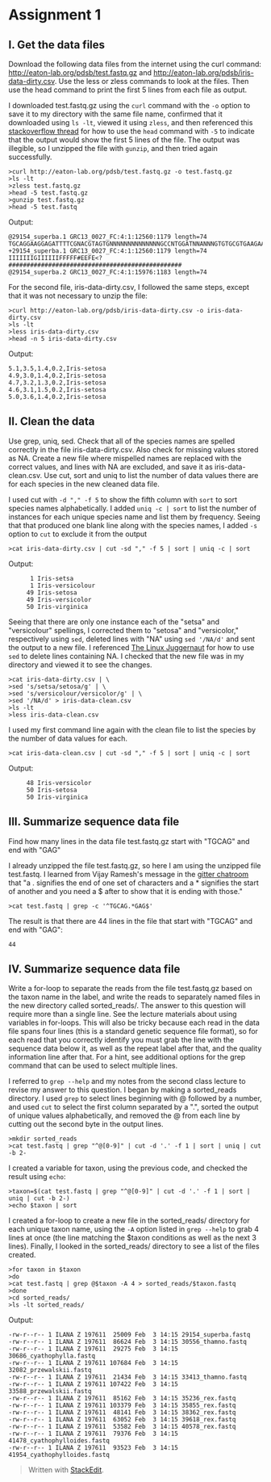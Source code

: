 # Assignment 1

## I. Get the data files
Download the following data files from the internet using the curl command: http://eaton-lab.org/pdsb/test.fastq.gz and http://eaton-lab.org/pdsb/iris-data-dirty.csv. Use the less or zless commands to look at the files. Then use the head command to print the first 5 lines from each file as output.

I downloaded test.fastq.gz using the `curl` command with the `-o` option to save it to my directory with the same file name,  confirmed that it downloaded using `ls -lt`, viewed it using `zless`, and then referenced this [stackoverflow thread](https://stackoverflow.com/questions/15747912/how-do-i-use-head-and-tail-to-print-specific-lines-of-a-file) for how to use the `head` command with `-5` to indicate that the output would show the first 5 lines of the file. The output was illegible, so I unzipped the file with `gunzip`, and then tried again successfully.
```
>curl http://eaton-lab.org/pdsb/test.fastq.gz -o test.fastq.gz
>ls -lt
>zless test.fastq.gz
>head -5 test.fastq.gz
>gunzip test.fastq.gz
>head -5 test.fastq
```
Output:
```
@29154_superba.1 GRC13_0027_FC:4:1:12560:1179 length=74
TGCAGGAAGGAGATTTTCGNACGTAGTGNNNNNNNNNNNNNNGCCNTGGATNNANNNGTGTGCGTGAAGAANAN
+29154_superba.1 GRC13_0027_FC:4:1:12560:1179 length=74
IIIIIIIGIIIIIIFFFFF#EEFE<?################################################
@29154_superba.2 GRC13_0027_FC:4:1:15976:1183 length=74

```

For the second file, iris-data-dirty.csv, I followed the same steps, except that it was not necessary to unzip the file:
```
>curl http://eaton-lab.org/pdsb/iris-data-dirty.csv -o iris-data-dirty.csv
>ls -lt
>less iris-data-dirty.csv
>head -n 5 iris-data-dirty.csv
```
Output:
```
5.1,3.5,1.4,0.2,Iris-setosa
4.9,3.0,1.4,0.2,Iris-setosa
4.7,3.2,1.3,0.2,Iris-setosa
4.6,3.1,1.5,0.2,Iris-setosa
5.0,3.6,1.4,0.2,Iris-setosa
```

## II. Clean the data
Use grep, uniq, sed. Check that all of the species names are spelled correctly in the file iris-data-dirty.csv. Also check for missing values stored as NA. Create a new file where mispelled names are replaced with the correct values, and lines with NA are excluded, and save it as iris-data-clean.csv. Use cut, sort and uniq to list the number of data values there are for each species in the new cleaned data file.

I used cut with `-d "," -f 5` to show the fifth column with `sort` to sort species names alphabetically. I added `uniq -c | sort` to list the number of instances for each unique species name and list them by frequency. Seeing that that produced one blank line along with the species names, I added `-s` option to `cut` to exclude it from the output
```
>cat iris-data-dirty.csv | cut -sd "," -f 5 | sort | uniq -c | sort

```
Output:
```
      1 Iris-setsa
      1 Iris-versicolour
     49 Iris-setosa
     49 Iris-versicolor
     50 Iris-virginica
```
Seeing that there are only one instance each of the "setsa" and "versicolour" spellings, I corrected them to "setosa" and "versicolor," respectively using `sed`, deleted lines with "NA" using `sed '/NA/d'` and sent the output to a new file.
I referenced [The Linux Juggernaut](https://www.linuxnix.com/sed-delete-a-matched-line-from-a-file/) for how to use `sed` to delete lines containing NA. I checked that the new file was in my directory and viewed it to see the changes.
```
>cat iris-data-dirty.csv | \ 
>sed 's/setsa/setosa/g' | \ 
>sed 's/versicolour/versicolor/g' | \ 
>sed '/NA/d' > iris-data-clean.csv
>ls -lt
>less iris-data-clean.csv
```
I used my first command line again with the clean file to list the species by the number of data values for each.
```
>cat iris-data-clean.csv | cut -sd "," -f 5 | sort | uniq -c | sort
```
Output:
```
     48 Iris-versicolor
     50 Iris-setosa
     50 Iris-virginica
```
## III. Summarize sequence data file
Find how many lines in the data file test.fastq.gz start with "TGCAG" and end with "GAG"

I already unzipped the file test.fastq.gz, so here I am using the unzipped file test.fastq. I learned from Vijay Ramesh's message in the [gitter chatroom](https://gitter.im/programming-for-bio/Lobby) that "a . signifies the end of one set of characters and a * signifies the start of another and you need a $ after to show that it is ending with those." 
```
>cat test.fastq | grep -c '^TGCAG.*GAG$'
```
The result is that there are 44 lines in the file that start with "TGCAG" and end with "GAG":
```
44
```

## IV. Summarize sequence data file
Write a for-loop to separate the reads from the file test.fastq.gz based on the taxon name in the label, and write the reads to separately named files in the new directory called sorted_reads/. The answer to this question will require more than a single line. See the lecture materials about using variables in for-loops. This will also be tricky because each read in the data file spans four lines (this is a standard genetic sequence file format), so for each read that you correctly identify you must grab the line with the sequence data below it, as well as the repeat label after that, and the quality information line after that. For a hint, see additional options for the grep command that can be used to select multiple lines.

I referred to `grep --help` and my notes from the second class lecture to revise my answer to this question. I began by making a sorted_reads directory. I used `grep` to select lines beginning with @ followed by a number, and used `cut` to select the first column separated by a ".", sorted the output of unique values alphabetically, and removed the @ from each line by cutting out the second byte in the output lines.
```
>mkdir sorted_reads
>cat test.fastq | grep "^@[0-9]" | cut -d '.' -f 1 | sort | uniq | cut -b 2-
 ```
I created a variable for taxon, using the previous code, and checked the result using `echo`:
```
>taxon=$(cat test.fastq | grep "^@[0-9]" | cut -d '.' -f 1 | sort | uniq | cut -b 2-)
>echo $taxon | sort
```
I created a for-loop to create a new file in the sorted_reads/ directory for each unique taxon name, using the `-A` option listed in `grep --help` to grab 4 lines at once (the line matching the $taxon conditions as well as the next 3 lines). Finally, I looked in the sorted_reads/ directory to see a list of the files created.
```
>for taxon in $taxon
>do
>cat test.fastq | grep @$taxon -A 4 > sorted_reads/$taxon.fastq
>done
>cd sorted_reads/
>ls -lt sorted_reads/
```
Output:
```
-rw-r--r-- 1 ILANA Z 197611  25009 Feb  3 14:15 29154_superba.fastq
-rw-r--r-- 1 ILANA Z 197611  86624 Feb  3 14:15 30556_thamno.fastq
-rw-r--r-- 1 ILANA Z 197611  29275 Feb  3 14:15 30686_cyathophylla.fastq
-rw-r--r-- 1 ILANA Z 197611 107684 Feb  3 14:15 32082_przewalskii.fastq
-rw-r--r-- 1 ILANA Z 197611  21434 Feb  3 14:15 33413_thamno.fastq
-rw-r--r-- 1 ILANA Z 197611 107422 Feb  3 14:15 33588_przewalskii.fastq
-rw-r--r-- 1 ILANA Z 197611  85162 Feb  3 14:15 35236_rex.fastq
-rw-r--r-- 1 ILANA Z 197611 103379 Feb  3 14:15 35855_rex.fastq
-rw-r--r-- 1 ILANA Z 197611  48141 Feb  3 14:15 38362_rex.fastq
-rw-r--r-- 1 ILANA Z 197611  63052 Feb  3 14:15 39618_rex.fastq
-rw-r--r-- 1 ILANA Z 197611  53582 Feb  3 14:15 40578_rex.fastq
-rw-r--r-- 1 ILANA Z 197611  79376 Feb  3 14:15 41478_cyathophylloides.fastq
-rw-r--r-- 1 ILANA Z 197611  93523 Feb  3 14:15 41954_cyathophylloides.fastq
```

>Written with [StackEdit](https://stackedit.io/).
